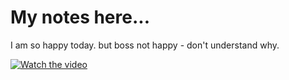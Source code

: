 # My notes here...


I am so happy today.
but boss not happy - don't understand why.

[![Watch the video](https://i.imgur.com/vKb2F1B.png)](https://youtu.be/vt5fpE0bzSY)

